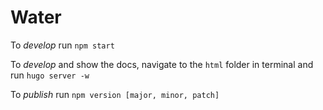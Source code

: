 # Water

To *develop* run `npm start`

To *develop* and show the docs, navigate to the `html` folder in terminal and run `hugo server -w`

To *publish* run `npm version [major, minor, patch]`
